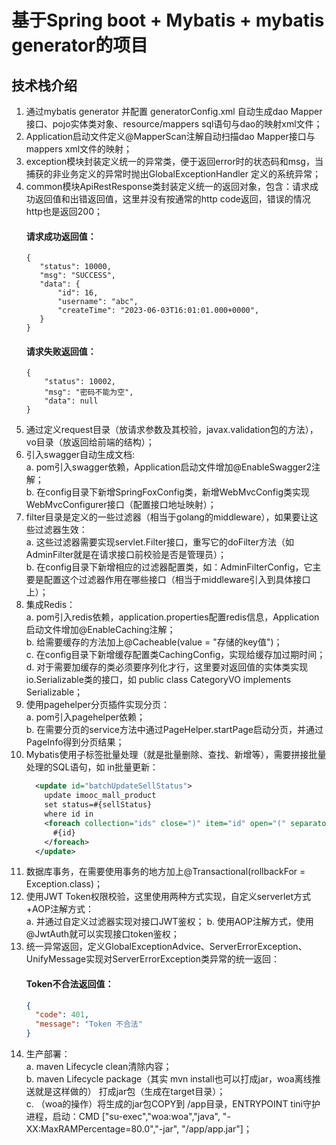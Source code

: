 # 基于Spring boot + Mybatis + mybatis generator的项目

## 技术栈介绍
1. 通过mybatis generator 并配置 generatorConfig.xml 自动生成dao Mapper接口、pojo实体类对象、resource/mappers sql语句与dao的映射xml文件；
2. Application启动文件定义@MapperScan注解自动扫描dao Mapper接口与mappers xml文件的映射；
3. exception模块封装定义统一的异常类，便于返回error时的状态码和msg，当捕获的非业务定义的异常时抛出GlobalExceptionHandler 定义的系统异常；
4. common模块ApiRestResponse类封装定义统一的返回对象，包含：请求成功返回值和出错返回值，这里并没有按通常的http code返回，错误的情况http也是返回200；
    #### 请求成功返回值：
    ```
   {
       "status": 10000,
       "msg": "SUCCESS",
       "data": {
           "id": 16,
           "username": "abc",
           "createTime": "2023-06-03T16:01:01.000+0000",
       }
   }
    ```
    #### 请求失败返回值：
    ```
    {
        "status": 10002,
        "msg": "密码不能为空",
        "data": null
    }
    ```
5. 通过定义request目录（放请求参数及其校验，javax.validation包的方法），vo目录（放返回给前端的结构）；
6. 引入swagger自动生成文档:  
    a. pom引入swagger依赖，Application启动文件增加@EnableSwagger2注解；  
    b. 在config目录下新增SpringFoxConfig类，新增WebMvcConfig类实现WebMvcConfigurer接口（配置接口地址映射）；
7. filter目录是定义的一些过滤器（相当于golang的middleware），如果要让这些过滤器生效：  
    a. 这些过滤器需要实现servlet.Filter接口，重写它的doFilter方法（如AdminFilter就是在请求接口前校验是否是管理员）；  
    b. 在config目录下新增相应的过滤器配置类，如：AdminFilterConfig，它主要是配置这个过滤器作用在哪些接口（相当于middleware引入到具体接口上）；
8. 集成Redis：  
    a. pom引入redis依赖，application.properties配置redis信息，Application启动文件增加@EnableCaching注解；  
    b. 给需要缓存的方法加上@Cacheable(value = "存储的key值")；  
    c. 在config目录下新增缓存配置类CachingConfig，实现给缓存加过期时间；  
    d. 对于需要加缓存的类必须要序列化才行，这里要对返回值的实体类实现io.Serializable类的接口，如 public class CategoryVO implements Serializable；
9. 使用pagehelper分页插件实现分页：  
    a. pom引入pagehelper依赖；  
    b. 在需要分页的service方法中通过PageHelper.startPage启动分页，并通过PageInfo得到分页结果；
10. Mybatis使用<foreach>子标签批量处理（就是批量删除、查找、新增等），需要拼接批量处理的SQL语句，如 in批量更新：
    ```xml
      <update id="batchUpdateSellStatus">
        update imooc_mall_product
        set status=#{sellStatus}
        where id in
        <foreach collection="ids" close=")" item="id" open="(" separator=",">
          #{id}
        </foreach>
      </update>
    ```
11. 数据库事务，在需要使用事务的地方加上@Transactional(rollbackFor = Exception.class)；
12. 使用JWT Token权限校验，这里使用两种方式实现，自定义serverlet方式+AOP注解方式：  
    a. 并通过自定义过滤器实现对接口JWT鉴权；
    b. 使用AOP注解方式，使用@JwtAuth就可以实现接口token鉴权；
13. 统一异常返回，定义GlobalExceptionAdvice、ServerErrorException、UnifyMessage实现对ServerErrorException类异常的统一返回：  
    #### Token不合法返回值：
    ```json
    {
      "code": 401,
      "message": "Token 不合法"
    }
    ```
14. 生产部署：  
    a. maven Lifecycle clean清除内容；  
    b. maven Lifecycle package（其实 mvn install也可以打成jar，woa离线推送就是这样做的） 打成jar包（生成在target目录）；  
    c. （woa的操作）将生成的jar包COPY到 /app目录，ENTRYPOINT tini守护进程，启动：CMD ["su-exec","woa:woa","java", "-XX:MaxRAMPercentage=80.0","-jar", "/app/app.jar"]；
